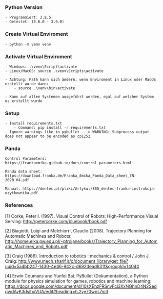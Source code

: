 ### Python Version
    - Programmiert: 3.8.5
    - Getestet: (3.6.0 - 3.9.0)

### Create Virtual Enviroment
    - python -m venv venv

### Activate Virtual Enviroment
    - Windows: .\venv\Script\activate
    - Linux/MacOS: source .\venv\Scripts\activate

    - Achtung: Path kann sich ändern, wenn Enviroment in Linux oder MacOS erstellt wurde dann:
        - source .\venv\bin\activate

    - Kann auf allen Systemen ausgeführt werden, egal auf welchen System es erstellt wurde

### Setup
    - Install requirements.txt 
        - Command: pip install -r requirements.txt
    - Ignore warnings like in pybullet ---> WARNING: Subprocess output does not appear to be encoded as cp1252


### Panda
    Control Parameters: https://frankaemika.github.io/docs/control_parameters.html

    Panda data sheet: https://download.franka.de/Franka_Emika_Panda_Data_sheet_EN-2020_04.pdf 

    Manual: https://dentec.pl/pliki/Artykul/855_dentec-franka-instrukcja-uzytkownika.pdf


### References
<a id="1">[1]</a> Corke, Peter I. (1997). Visual Control of Robots: High-Performance Visual Serving: http://petercorke.com/bluebook/book.pdf 

<a id="2">[2]</a> Biagiotti, Luigi and Melchiorri, Claudio (2008). Trajectory Planning for Automatic Machines and Robots: http://home.elka.pw.edu.pl/~ptrojane/books/Trajectory_Planning_for_Automatic_Machines_and_Robots.pdf

<a id="3">[3]</a> Craig (1986). Introduction to robotics : mechanics \& control / John J. Craig: http://www.mech.sharif.ir/c/document_library/get_file?uuid=5a4bb247-1430-4e46-942c-d692dead831f&groupId=14040

<a id="4">[4]</a> Erwin Coumans and Yunfei Bai. PyBullet (Dokumentation), a Python module for physics simulation for games, robotics and machine learning: https://docs.google.com/document/d/10sXEhzFRSnvFcl3XxNGhnD4N2SedqwdAvK3dsihxVUA/edit#heading=h.2ye70wns7io3

